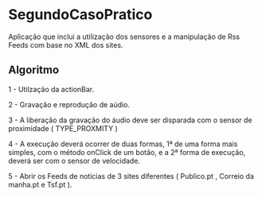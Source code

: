 # SegundoCasoPratico
Aplicação que inclui a utilização dos sensores e a manipulação de Rss Feeds com base no XML dos sites.

## Algoritmo  

1 - Utilzação da actionBar.

2 - Gravação e reprodução de aúdio.

3 - A liberação da gravação do áudio deve ser disparada com o sensor de proximidade ( TYPE_PROXMITY )

4 - A execução deverá ocorrer de duas formas, 1ª de uma forma mais simples, com o método onClick de um botão, e a 2ª forma de execução,
deverá ser com o sensor de velocidade.

5 - Abrir os Feeds de notícias de 3 sites diferentes ( Publico.pt , Correio da manha.pt e Tsf.pt ).


